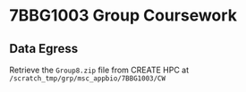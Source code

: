 # 7BBG1003 Group Coursework

## Data Egress
Retrieve the `Group8.zip` file from CREATE HPC at `/scratch_tmp/grp/msc_appbio/7BBG1003/CW`
